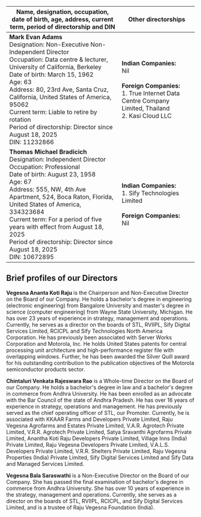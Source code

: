 <table><thead><tr><th>Name, designation, occupation, date of birth, age, address, current term, period of directorship and DIN</th><th>Other directorships</th></tr></thead><tbody><tr><td><strong>Mark Evan Adams</strong><br>Designation: Non-Executive Non-Independent Director<br>Occupation: Data centre & lecturer, University of California, Berkeley<br>Date of birth: March 15, 1962<br>Age: 63<br>Address: 80, 23rd Ave, Santa Cruz, California, United States of America, 95062<br>Current term: Liable to retire by rotation<br>Period of directorship: Director since August 18, 2025<br>DIN: 11232866</td><td><strong>Indian Companies:</strong><br>Nil<br><br><strong>Foreign Companies:</strong><br>1. True Internet Data Centre Company Limited, Thailand<br>2. Kasi Cloud LLC</td></tr><tr><td><strong>Thomas Michael Bradicich</strong><br>Designation: Independent Director<br>Occupation: Professional<br>Date of birth: August 23, 1958<br>Age: 67<br>Address: 555, NW, 4th Ave Apartment, 524, Boca Raton, Florida, United States of America, 334323684<br>Current term: For a period of five years with effect from August 18, 2025<br>Period of directorship: Director since August 18, 2025<br>DIN: 10672895</td><td><strong>Indian Companies:</strong><br>1. Sify Technologies Limited<br><br><strong>Foreign Companies:</strong><br>Nil</td></tr></tbody></table>

## Brief profiles of our Directors

**Vegesna Ananta Koti Raju** is the Chairperson and Non-Executive Director on the Board of our Company. He holds a bachelor's degree in engineering (electronic engineering) from Bangalore University and master's degree in science (computer engineering) from Wayne State University, Michigan. He has over 23 years of experience in strategy, management and operations. Currently, he serves as a director on the boards of STL, RVIIPL, Sify Digital Services Limited, RCICPL and Sify Technologies North America Corporation. He has previously been associated with Server Works Corporation and Motorola, Inc. He holds United States patents for central processing unit architecture and high-performance register file with overlapping windows. Further, he has been awarded the Silver Quill award for his outstanding contribution to the publication objectives of the Motorola semiconductor products sector.

**Chintaluri Venkata Rajeswara Rao** is a Whole-time Director on the Board of our Company. He holds a bachelor's degree in law and a bachelor's degree in commerce from Andhra University. He has been enrolled as an advocate with the Bar Council of the state of Andhra Pradesh. He has over 16 years of experience in strategy, operations and management. He has previously served as the chief operating officer of STL, our Promoter. Currently, he is associated with KKAAR Farms and Developers Private Limited, Raju Vegesna Agrofarms and Estates Private Limited, V.A.R. Agrotech Private Limited, V.R.R. Agrotech Private Limited, Satya Sravanthi Agrofarms Private Limited, Anantha Koti Raju Developers Private Limited, Village Inns (India) Private Limited, Raju Vegesna Developers Private Limited, V.A.L.S. Developers Private Limited, V.R.R. Shelters Private Limited, Raju Vegesna Properties (India) Private Limited, Sify Digital Services Limited and Sify Data and Managed Services Limited.

**Vegesna Bala Saraswathi** is a Non-Executive Director on the Board of our Company. She has passed the final examination of bachelor's degree in commerce from Andhra University. She has over 10 years of experience in the strategy, management and operations. Currently, she serves as a director on the boards of STL, RVIIPL, RCICPL, and Sify Digital Services Limited, and is a trustee of Raju Vegesna Foundation (India).